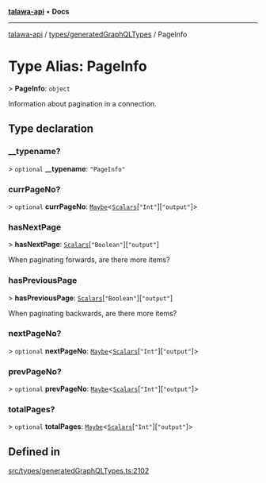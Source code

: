 [**talawa-api**](../../../README.md) • **Docs**

***

[talawa-api](../../../modules.md) / [types/generatedGraphQLTypes](../README.md) / PageInfo

# Type Alias: PageInfo

\> **PageInfo**: `object`

Information about pagination in a connection.

## Type declaration

### \_\_typename?

\> `optional` **\_\_typename**: `"PageInfo"`

### currPageNo?

\> `optional` **currPageNo**: [`Maybe`](Maybe.md)\<[`Scalars`](Scalars.md)\[`"Int"`\]\[`"output"`\]\>

### hasNextPage

\> **hasNextPage**: [`Scalars`](Scalars.md)\[`"Boolean"`\]\[`"output"`\]

When paginating forwards, are there more items?

### hasPreviousPage

\> **hasPreviousPage**: [`Scalars`](Scalars.md)\[`"Boolean"`\]\[`"output"`\]

When paginating backwards, are there more items?

### nextPageNo?

\> `optional` **nextPageNo**: [`Maybe`](Maybe.md)\<[`Scalars`](Scalars.md)\[`"Int"`\]\[`"output"`\]\>

### prevPageNo?

\> `optional` **prevPageNo**: [`Maybe`](Maybe.md)\<[`Scalars`](Scalars.md)\[`"Int"`\]\[`"output"`\]\>

### totalPages?

\> `optional` **totalPages**: [`Maybe`](Maybe.md)\<[`Scalars`](Scalars.md)\[`"Int"`\]\[`"output"`\]\>

## Defined in

[src/types/generatedGraphQLTypes.ts:2102](https://github.com/PalisadoesFoundation/talawa-api/blob/d0c167bb942c4778fba221c2cdd27665fc7dbf61/src/types/generatedGraphQLTypes.ts#L2102)
